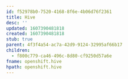 ```yaml
---
id: f52978b0-7520-4168-8f6e-4b06d76f2361
title: Hive
desc: ''
updated: 1607390481818
created: 1607390481818
stub: true
parent: 4f3f4a54-ac7a-42d9-9124-32995af66b17
children:
  - f800c779-ca46-496c-8d80-cf9250d57a6e
fname: openshift.hive
hpath: openshift.hive
---
```



